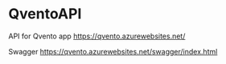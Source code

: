 # QventoAPI
API for Qvento app
https://qvento.azurewebsites.net/

Swagger
https://qvento.azurewebsites.net/swagger/index.html
